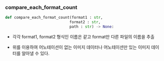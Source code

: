 ### compare_each_format_count

```python
def compare_each_format_count(format1 : str,
                             format2 : str,
                             path : str) -> None:
```



- 각각 format1, format2 형식인 이름은 같고 format만 다른 파일의 이름을 추출
  

- 위를 이용하여 어노테이션이 없는 이미지 데이터나 어노테이션만 있는 이미지 데이터를 알아낼 수 있다. 



